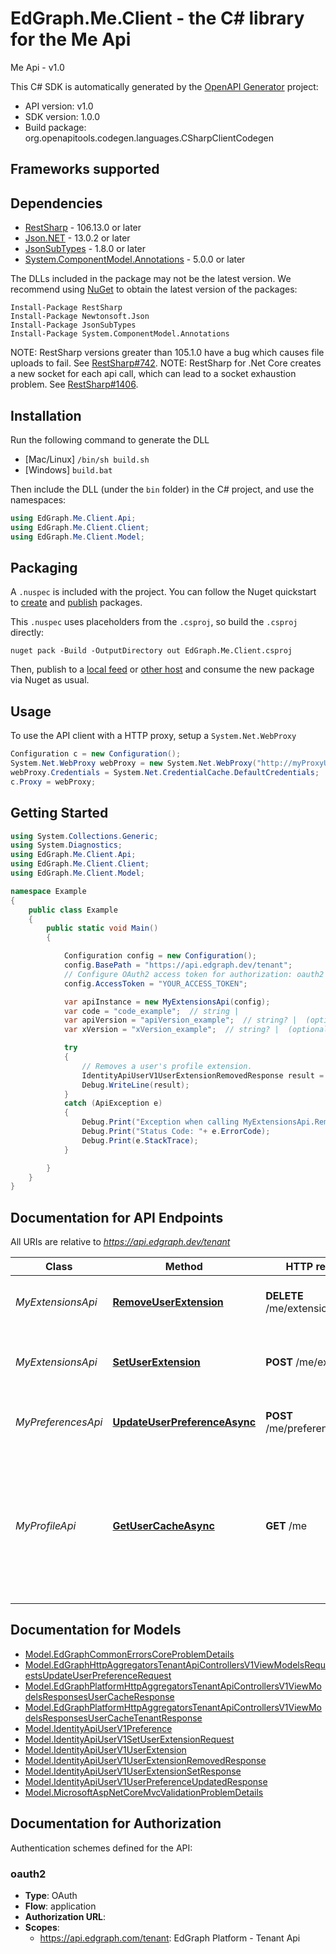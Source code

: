 # EdGraph.Me.Client - the C# library for the Me Api

Me Api - v1.0

This C# SDK is automatically generated by the [OpenAPI Generator](https://openapi-generator.tech) project:

- API version: v1.0
- SDK version: 1.0.0
- Build package: org.openapitools.codegen.languages.CSharpClientCodegen

<a id="frameworks-supported"></a>
## Frameworks supported

<a id="dependencies"></a>
## Dependencies

- [RestSharp](https://www.nuget.org/packages/RestSharp) - 106.13.0 or later
- [Json.NET](https://www.nuget.org/packages/Newtonsoft.Json/) - 13.0.2 or later
- [JsonSubTypes](https://www.nuget.org/packages/JsonSubTypes/) - 1.8.0 or later
- [System.ComponentModel.Annotations](https://www.nuget.org/packages/System.ComponentModel.Annotations) - 5.0.0 or later

The DLLs included in the package may not be the latest version. We recommend using [NuGet](https://docs.nuget.org/consume/installing-nuget) to obtain the latest version of the packages:
```
Install-Package RestSharp
Install-Package Newtonsoft.Json
Install-Package JsonSubTypes
Install-Package System.ComponentModel.Annotations
```

NOTE: RestSharp versions greater than 105.1.0 have a bug which causes file uploads to fail. See [RestSharp#742](https://github.com/restsharp/RestSharp/issues/742).
NOTE: RestSharp for .Net Core creates a new socket for each api call, which can lead to a socket exhaustion problem. See [RestSharp#1406](https://github.com/restsharp/RestSharp/issues/1406).

<a id="installation"></a>
## Installation
Run the following command to generate the DLL
- [Mac/Linux] `/bin/sh build.sh`
- [Windows] `build.bat`

Then include the DLL (under the `bin` folder) in the C# project, and use the namespaces:
```csharp
using EdGraph.Me.Client.Api;
using EdGraph.Me.Client.Client;
using EdGraph.Me.Client.Model;
```
<a id="packaging"></a>
## Packaging

A `.nuspec` is included with the project. You can follow the Nuget quickstart to [create](https://docs.microsoft.com/en-us/nuget/quickstart/create-and-publish-a-package#create-the-package) and [publish](https://docs.microsoft.com/en-us/nuget/quickstart/create-and-publish-a-package#publish-the-package) packages.

This `.nuspec` uses placeholders from the `.csproj`, so build the `.csproj` directly:

```
nuget pack -Build -OutputDirectory out EdGraph.Me.Client.csproj
```

Then, publish to a [local feed](https://docs.microsoft.com/en-us/nuget/hosting-packages/local-feeds) or [other host](https://docs.microsoft.com/en-us/nuget/hosting-packages/overview) and consume the new package via Nuget as usual.

<a id="usage"></a>
## Usage

To use the API client with a HTTP proxy, setup a `System.Net.WebProxy`
```csharp
Configuration c = new Configuration();
System.Net.WebProxy webProxy = new System.Net.WebProxy("http://myProxyUrl:80/");
webProxy.Credentials = System.Net.CredentialCache.DefaultCredentials;
c.Proxy = webProxy;
```

<a id="getting-started"></a>
## Getting Started

```csharp
using System.Collections.Generic;
using System.Diagnostics;
using EdGraph.Me.Client.Api;
using EdGraph.Me.Client.Client;
using EdGraph.Me.Client.Model;

namespace Example
{
    public class Example
    {
        public static void Main()
        {

            Configuration config = new Configuration();
            config.BasePath = "https://api.edgraph.dev/tenant";
            // Configure OAuth2 access token for authorization: oauth2
            config.AccessToken = "YOUR_ACCESS_TOKEN";

            var apiInstance = new MyExtensionsApi(config);
            var code = "code_example";  // string | 
            var apiVersion = "apiVersion_example";  // string? |  (optional) 
            var xVersion = "xVersion_example";  // string? |  (optional) 

            try
            {
                // Removes a user's profile extension.
                IdentityApiUserV1UserExtensionRemovedResponse result = apiInstance.RemoveUserExtension(code, apiVersion, xVersion);
                Debug.WriteLine(result);
            }
            catch (ApiException e)
            {
                Debug.Print("Exception when calling MyExtensionsApi.RemoveUserExtension: " + e.Message );
                Debug.Print("Status Code: "+ e.ErrorCode);
                Debug.Print(e.StackTrace);
            }

        }
    }
}
```

<a id="documentation-for-api-endpoints"></a>
## Documentation for API Endpoints

All URIs are relative to *https://api.edgraph.dev/tenant*

Class | Method | HTTP request | Description
------------ | ------------- | ------------- | -------------
*MyExtensionsApi* | [**RemoveUserExtension**](docs/MyExtensionsApi.md#removeuserextension) | **DELETE** /me/extensions/{code} | Removes a user's profile extension.
*MyExtensionsApi* | [**SetUserExtension**](docs/MyExtensionsApi.md#setuserextension) | **POST** /me/extensions | Creates or update a user's profile extension.
*MyPreferencesApi* | [**UpdateUserPreferenceAsync**](docs/MyPreferencesApi.md#updateuserpreferenceasync) | **POST** /me/preferences | Creates or update a user's preference.
*MyProfileApi* | [**GetUserCacheAsync**](docs/MyProfileApi.md#getusercacheasync) | **GET** /me | Retrieves the profile of the user that is currently logged in, including the user's preferences and its associated tenants


<a id="documentation-for-models"></a>
## Documentation for Models

 - [Model.EdGraphCommonErrorsCoreProblemDetails](docs/EdGraphCommonErrorsCoreProblemDetails.md)
 - [Model.EdGraphHttpAggregatorsTenantApiControllersV1ViewModelsRequestsUpdateUserPreferenceRequest](docs/EdGraphHttpAggregatorsTenantApiControllersV1ViewModelsRequestsUpdateUserPreferenceRequest.md)
 - [Model.EdGraphPlatformHttpAggregatorsTenantApiControllersV1ViewModelsResponsesUserCacheResponse](docs/EdGraphPlatformHttpAggregatorsTenantApiControllersV1ViewModelsResponsesUserCacheResponse.md)
 - [Model.EdGraphPlatformHttpAggregatorsTenantApiControllersV1ViewModelsResponsesUserCacheTenantResponse](docs/EdGraphPlatformHttpAggregatorsTenantApiControllersV1ViewModelsResponsesUserCacheTenantResponse.md)
 - [Model.IdentityApiUserV1Preference](docs/IdentityApiUserV1Preference.md)
 - [Model.IdentityApiUserV1SetUserExtensionRequest](docs/IdentityApiUserV1SetUserExtensionRequest.md)
 - [Model.IdentityApiUserV1UserExtension](docs/IdentityApiUserV1UserExtension.md)
 - [Model.IdentityApiUserV1UserExtensionRemovedResponse](docs/IdentityApiUserV1UserExtensionRemovedResponse.md)
 - [Model.IdentityApiUserV1UserExtensionSetResponse](docs/IdentityApiUserV1UserExtensionSetResponse.md)
 - [Model.IdentityApiUserV1UserPreferenceUpdatedResponse](docs/IdentityApiUserV1UserPreferenceUpdatedResponse.md)
 - [Model.MicrosoftAspNetCoreMvcValidationProblemDetails](docs/MicrosoftAspNetCoreMvcValidationProblemDetails.md)


<a id="documentation-for-authorization"></a>
## Documentation for Authorization


Authentication schemes defined for the API:
<a id="oauth2"></a>
### oauth2

- **Type**: OAuth
- **Flow**: application
- **Authorization URL**: 
- **Scopes**: 
  - https://api.edgraph.com/tenant: EdGraph Platform - Tenant Api

